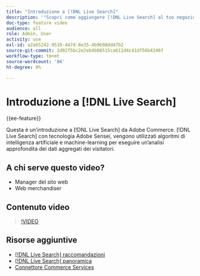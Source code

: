 ```yaml
---
title: "Introduzione a [!DNL Live Search]"
description: '"Scopri come aggiungere [!DNL Live Search] al tuo negozio e crea esperienze di acquisto altamente coinvolgenti, rilevanti e personalizzate".'
doc-type: feature video
audience: all
role: Admin, User
activity: use
exl-id: a2a65242-9510-447d-8e35-4b9698ddd7b2
source-git-commit: 1d92f5bc2e2eb4b06515ca611d4c41df56b4246f
workflow-type: tm+mt
source-wordcount: '86'
ht-degree: 0%

---
```


# Introduzione a [!DNL Live Search]

{{ee-feature}}

Questa è un’introduzione a [!DNL Live Search] da Adobe Commerce. [!DNL Live Search] con tecnologia Adobe Sensei, vengono utilizzati algoritmi di intelligenza artificiale e machine-learning per eseguire un’analisi approfondita dei dati aggregati dei visitatori.

## A chi serve questo video?

- Manager del sito web
- Web merchandiser

## Contenuto video

>[!VIDEO](https://video.tv.adobe.com/v/337365?quality=12&learn=on)


## Risorse aggiuntive

- [[!DNL Live Search] raccomandazioni](https://experienceleague.adobe.com/docs/commerce-learn/tutorials/marketing/live-search-recommendations.html)
- [[!DNL Live Search] panoramica](https://experienceleague.adobe.com/docs/commerce-merchant-services/live-search/overview.html)
- [Connettore Commerce Services](https://experienceleague.adobe.com/docs/commerce-merchant-services/user-guides/integration-services/saas.html)
